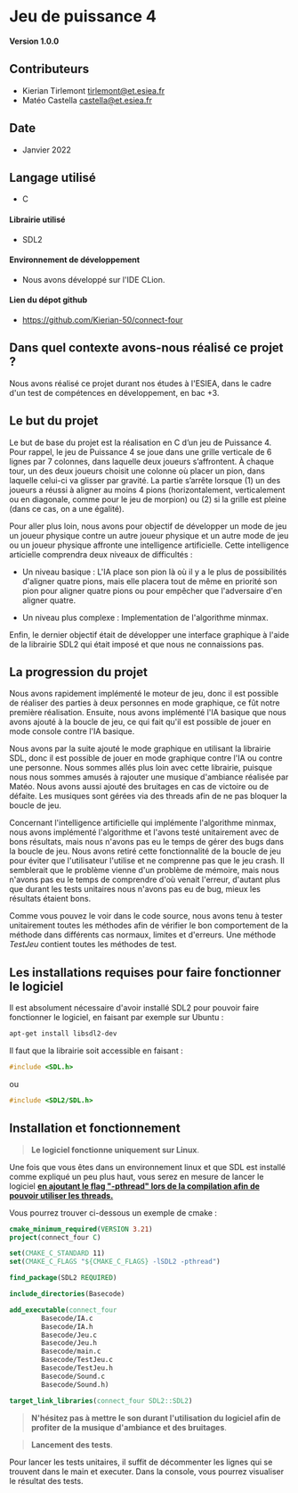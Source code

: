 Jeu de puissance 4
==

**Version 1.0.0**


## Contributeurs

- Kierian Tirlemont <tirlemont@et.esiea.fr>
- Matéo Castella <castella@et.esiea.fr> 

## Date

- Janvier 2022

## Langage utilisé

- C

#### Librairie utilisé

- SDL2

#### Environnement de développement

- Nous avons développé sur l'IDE CLion.

#### Lien du dépot github

- https://github.com/Kierian-50/connect-four

## Dans quel contexte avons-nous réalisé ce projet ?

Nous avons réalisé ce projet durant nos études à l'ESIEA, dans le cadre d'un test de compétences en 
développement, en bac +3.

## Le but du projet

Le but de base du projet est la réalisation en C d’un jeu de Puissance 4. Pour rappel, le jeu
de Puissance 4 se joue dans une grille verticale de 6 lignes par 7 colonnes, dans laquelle
deux joueurs s’affrontent. À chaque tour, un des deux joueurs choisit une colonne où
placer un pion, dans laquelle celui-ci va glisser par gravité. La partie s’arrête lorsque (1)
un des joueurs a réussi à aligner au moins 4 pions (horizontalement, verticalement ou en
diagonale, comme pour le jeu de morpion) ou (2) si la grille est pleine (dans ce cas, on a
une égalité).

Pour aller plus loin, nous avons pour objectif de développer un mode de jeu un joueur physique contre un autre joueur
physique et un autre mode de jeu ou un joueur physique affronte une intelligence artificielle. Cette intelligence 
articielle comprendra deux niveaux de difficultés : 
- Un niveau basique : L'IA place son pion là où il y a le plus de possibilités d'aligner quatre pions, mais elle 
  placera tout de même en priorité son pion pour aligner quatre pions ou pour empêcher que l'adversaire d'en aligner 
  quatre.
  
- Un niveau plus complexe : Implementation de l'algorithme minmax.

Enfin, le dernier objectif était de développer une interface graphique à l'aide de la librairie SDL2 qui était
imposé et que nous ne connaissions pas.

## La progression du projet

Nous avons rapidement implémenté le moteur de jeu, donc il est possible de réaliser des parties à deux personnes en
mode graphique, ce fût notre première réalisation. Ensuite, nous avons implémenté l'IA basique que nous avons ajouté
à la boucle de jeu, ce qui fait qu'il est possible de jouer en mode console contre l'IA basique.

Nous avons par la suite ajouté le mode graphique en utilisant la librairie SDL, donc il est possible de jouer en mode 
graphique contre l'IA ou contre une personne. Nous sommes allés plus loin avec cette librairie, puisque nous nous sommes 
amusés à rajouter une musique d'ambiance réalisée par Matéo. Nous avons aussi ajouté des bruitages en cas de victoire ou 
de défaite. Les musiques sont gérées via des threads afin de ne pas bloquer la boucle de jeu.

Concernant l'intelligence artificielle qui implémente l'algorithme minmax, nous avons implémenté l'algorithme et l'avons
testé unitairement avec de bons résultats, mais nous n'avons pas eu le temps de gérer des bugs dans la boucle de jeu.
Nous avons retiré cette fonctionnalité de la boucle de jeu pour éviter que l'utilisateur l'utilise et ne comprenne pas
que le jeu crash. Il semblerait que le problème vienne d'un problème de mémoire, mais nous n'avons pas eu le temps de 
comprendre d'où venait l'erreur, d'autant plus que durant les tests unitaires nous n'avons pas eu de bug, mieux les 
résultats étaient bons.

Comme vous pouvez le voir dans le code source, nous avons tenu à tester unitairement toutes les méthodes afin de 
vérifier le bon comportement de la méthode dans différents cas normaux, limites et d'erreurs. Une méthode *TestJeu*
contient toutes les méthodes de test.

## Les installations requises pour faire fonctionner le logiciel

Il est absolument nécessaire d'avoir installé SDL2 pour pouvoir faire fonctionner le logiciel, en faisant par exemple
sur Ubuntu :

```bash
apt-get install libsdl2-dev
```

Il faut que la librairie soit accessible en faisant :

```C
#include <SDL.h>
```

ou

```C
#include <SDL2/SDL.h>
```

## Installation et fonctionnement

>**Le logiciel fonctionne uniquement sur Linux**.

Une fois que vous êtes dans un environnement linux et que SDL est installé comme expliqué un peu plus haut, vous 
serez en mesure de lancer le logiciel <ins>**en ajoutant le flag "-pthread" lors de la compilation afin de pouvoir 
utiliser les threads.**</ins>

Vous pourrez trouver ci-dessous un exemple de cmake :

```cmake
cmake_minimum_required(VERSION 3.21)
project(connect_four C)

set(CMAKE_C_STANDARD 11)
set(CMAKE_C_FLAGS "${CMAKE_C_FLAGS} -lSDL2 -pthread")

find_package(SDL2 REQUIRED)

include_directories(Basecode)

add_executable(connect_four
        Basecode/IA.c
        Basecode/IA.h
        Basecode/Jeu.c
        Basecode/Jeu.h
        Basecode/main.c
        Basecode/TestJeu.c
        Basecode/TestJeu.h
        Basecode/Sound.c
        Basecode/Sound.h)

target_link_libraries(connect_four SDL2::SDL2)
```

>**N'hésitez pas à mettre le son durant l'utilisation du logiciel afin de profiter de la musique d'ambiance et 
> des bruitages**.

>**Lancement des tests**.

Pour lancer les tests unitaires, il suffit de décommenter les lignes qui se trouvent dans le main et executer. Dans la
console, vous pourrez visualiser le résultat des tests.
